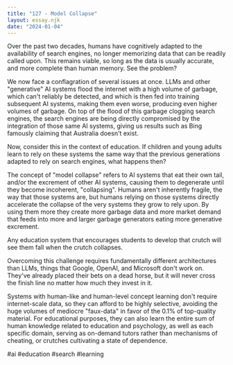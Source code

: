 ```yaml
---
title: "127 - Model Collapse"
layout: essay.njk
date: "2024-01-04"
---
```


Over the past two decades, humans have cognitively adapted to the availability of search engines, no longer memorizing data that can be readily called upon. This remains viable, so long as the data is usually accurate, and more complete than human memory. See the problem?

We now face a conflagration of several issues at once. LLMs and other "generative" AI systems flood the internet with a high volume of garbage, which can't reliably be detected, and which is then fed into training subsequent AI systems, making them even worse, producing even higher volumes of garbage. On top of the flood of this garbage clogging search engines, the search engines are being directly compromised by the integration of those same AI systems, giving us results such as Bing famously claiming that Australia doesn't exist.

Now, consider this in the context of education. If children and young adults learn to rely on these systems the same way that the previous generations adapted to rely on search engines, what happens then?

The concept of "model collapse" refers to AI systems that eat their own tail, and/or the excrement of other AI systems, causing them to degenerate until they become incoherent, "collapsing". Humans aren't inherently fragile, the way that those systems are, but humans relying on those systems directly accelerate the collapse of the very systems they grow to rely upon. By using them more they create more garbage data and more market demand that feeds into more and larger garbage generators eating more generative excrement.

Any education system that encourages students to develop that crutch will see them fall when the crutch collapses.

Overcoming this challenge requires fundamentally different architectures than LLMs, things that Google, OpenAI, and Microsoft don't work on. They've already placed their bets on a dead horse, but it will never cross the finish line no matter how much they invest in it.

Systems with human-like and human-level concept learning don't require internet-scale data, so they can afford to be highly selective, avoiding the huge volumes of mediocre "faux-data" in favor of the 0.1% of top-quality material. For educational purposes, they can also learn the entire sum of human knowledge related to education and psychology, as well as each specific domain, serving as on-demand tutors rather than mechanisms of cheating, or crutches cultivating a state of dependence.

#ai #education #search #learning

